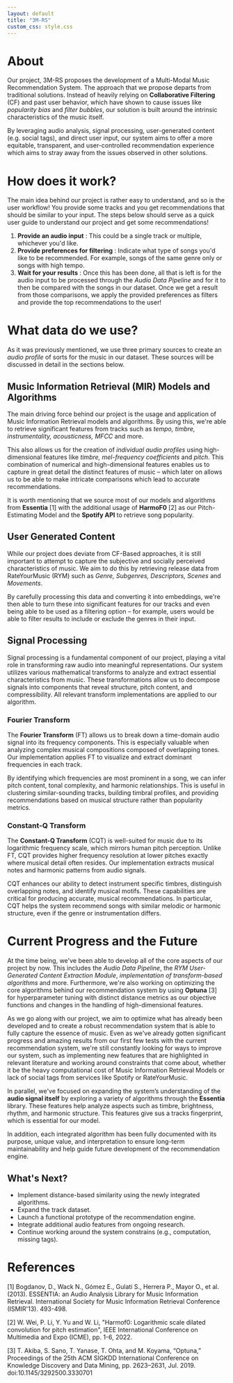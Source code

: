 ```yaml
---
layout: default
title: "3M-RS"
custom_css: style.css
---
```


# About
Our project, 3M-RS proposes the development of a Multi-Modal Music Recommendation System. The approach
that we propose departs from traditional solutions. Instead of heavily relying on **Collaborative Filtering** (CF)
and past user behavior, which have shown to cause issues like _popularity bias_ and _filter bubbles_,
our solution is built around the intrinsic characteristics of the music itself.

By leveraging audio analysis, signal processing, user-generated content (e.g. social tags), and
direct user input, our system aims to offer a more equitable, transparent, and user-controlled recommendation
experience which aims to stray away from the issues observed in other solutions.


# How does it work?
The main idea behind our project is rather easy to understand, and so is the user workflow! You provide some tracks
and you get recommendations that should be similar to your input. The steps below should serve as a quick user guide to understand
our project and get some recommendations!

1. **Provide an audio input** : This could be a single track or multiple, whichever you'd like.
2. **Provide preferences for filtering** : Indicate what type of songs you'd like to be recommended. For example, songs of the same
genre only or songs with high tempo.
3. **Wait for your results** : Once this has been done, all that is left is for the audio input to be processed through the _Audio Data Pipeline_
and for it to then be compared with the songs in our dataset. Once we get a result from those comparisons, we apply the provided preferences as
filters and provide the top recommendations to the user!

# What data do we use?
As it was previously mentioned, we use three primary sources to create an _audio profile_ of sorts for
the music in our dataset. These sources will be discussed in detail in the sections below.


## Music Information Retrieval (MIR) Models and Algorithms
The main driving force behind our project is the usage and application of Music Information Retrieval
models and algorithms. By using this, we're able to retrieve significant features from tracks such as
_tempo, timbre, instrumentality, acousticness, MFCC_ and more.

This also allows us for the creation of _individual audio profiles_ using high-dimensional features like
_timbre, mel-frequency coefficients_ and _pitch_. This combination of numerical and high-dimensional features
enables us to capture in great detail the distinct features of music – which later on allows us to be
able to make intricate comparisons which lead to accurate recommendations.

It is worth mentioning that we source most of our models and algorithms from **Essentia** \[1] with the additional
usage of **HarmoF0** \[2] as our Pitch-Estimating Model and the **Spotify API** to retrieve song popularity.


## User Generated Content
While our project does deviate from CF-Based approaches, it is still important to attempt to capture
the subjective and socially perceived characteristics of music. We aim to do this by retrieving
release data from RateYourMusic (RYM) such as _Genre, Subgenres, Descriptors, Scenes_ and _Movements_.

By carefully processing this data and converting it into embeddings, we're then able to turn these into
significant features for our tracks and even being able to be used as a filtering option – for example,
users would be able to filter results to include or exclude the genres in their input.


## Signal Processing
Signal processing is a fundamental component of our project, playing a vital role in transforming raw audio into meaningful representations. Our system utilizes various mathematical transforms to analyze and extract essential characteristics from music. These transformations allow us to decompose signals into components that reveal structure, pitch content, and compressibility. All relevant transform implementations are applied to our algorithm.

### Fourier Transform
The **Fourier Transform** (FT) allows us to break down a time-domain audio signal into its frequency components. This is especially valuable when analyzing complex musical compositions composed of overlapping tones. Our implementation applies FT to visualize and extract dominant frequencies in each track.

By identifying which frequencies are most prominent in a song, we can infer pitch content, tonal complexity, and harmonic relationships. This is useful in clustering similar-sounding tracks, building timbral profiles, and providing recommendations based on musical structure rather than popularity metrics.

### Constant-Q Transform
The **Constant-Q Transform** (CQT) is well-suited for music due to its logarithmic frequency scale, which mirrors human pitch perception. Unlike FT, CQT provides higher frequency resolution at lower pitches exactly where musical detail often resides. Our implementation extracts musical notes and harmonic patterns from audio signals.

CQT enhances our ability to detect instrument specific timbres, distinguish overlapping notes, and identify musical motifs. These capabilities are critical for producing accurate, musical recommendations. In particular, CQT helps the system recommend songs with similar melodic or harmonic structure, even if the genre or instrumentation differs.


# Current Progress and the Future
At the time being, we've been able to develop all of the core aspects of our project by now. This includes the _Audio Data Pipeline_, the _RYM User-Generated Content Extraction Module_,
_implementation of transform-based algorithms_ and more. Furthermore, we're also working on optimizing the core algorithms behind our recommendation system by using **Optuna** \[3] for
hyperparameter tuning with distinct distance metrics as our objective functions and changes in the handling of high-dimensional features.

As we go along with our project, we aim to optimize what has already been developed and to create a robust recommendation system that is able to fully capture the essence of music.
Even as we've already gotten significant progress and amazing results from our first few tests with the current recommendation system, we're still constantly looking for ways to
improve our system, such as implementing new features that are highlighted in relevant literature and working around constraints that come about, whether it be the heavy
computational cost of Music Information Retrieval Models or lack of social tags from services like Spotify or RateYourMusic.


In parallel, we've focused on expanding the system’s understanding of the **audio signal itself** by exploring a variety of algorithms through the **Essentia** library. These features help analyze aspects such as timbre, brightness, rhythm, and harmonic structure. This features give sus a tracks fingerprint, which is essential for our model.

In addition, each integrated algorithm has been fully documented with its purpose, unique value, and interpretation to ensure long-term maintainability and help guide future development of the recommendation engine.

## What's Next?
- Implement distance-based similarity using the newly integrated algorithms.  
- Expand the track dataset.
- Launch a functional prototype of the recommendation engine.  
- Integrate additional audio features from ongoing research.  
- Continue working around the system constrains (e.g., computation, missing tags).


# References
\[1] Bogdanov, D., Wack N., Gómez E., Gulati S., Herrera P., Mayor O., et al. (2013). ESSENTIA: an Audio Analysis Library for Music Information Retrieval. International Society for Music Information Retrieval Conference (ISMIR'13). 493-498.

\[2] W. Wei, P. Li, Y. Yu and W. Li, "Harmof0: Logarithmic scale dilated convolution for pitch estimation", IEEE International Conference on Multimedia and Expo (ICME), pp. 1-6, 2022.

\[3] T. Akiba, S. Sano, T. Yanase, T. Ohta, and M. Koyama, “Optuna,” Proceedings of the 25th ACM SIGKDD International Conference on Knowledge Discovery and Data Mining, pp. 2623–2631, Jul. 2019. doi:10.1145/3292500.3330701
